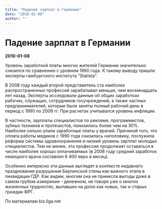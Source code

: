 ```yaml
---
title: "Падение зарплат в Германии"
date: "2010-01-08"
author: ""
---
```


# Падение зарплат в Германии

**2010-01-08** 

Уровень заработной платы многих жителей Германии значительно снизился по сравнению с уровнем 1990 года. К такому выводу пришли эксперты гамбургского института "Statista".

В 2008 году каждый второй представитель ста наиболее распространенных профессий зарабатывал меньше, чем восемнадцать лет назад. Эксперты исследовали данные об общих заработках рабочих, служащих, сотрудников госучреждений, а также частных предпринимателей, которые были заняты полный рабочий день в период с 1990 по 2008 гг. При расчетах учитывался уровень инфляции.

В частности, зарплаты специалистов по рекламе, программистов, зубных техников и протезистов, понизились более чем на 30%. Наиболее сильно упали заработные платы у врачей. Причиной того, что оплата работы медиков с 1990 года снизилась наполовину, послужила реформа системы здравоохранения и низкий уровень зарплат молодых специалистов. Тем не менее, эта профессия продолжает оставаться в числе наиболее хорошо оплачиваемых (в 2008 году средний заработок немецкого врача составлял 6 400 евро в месяц).

Особенно интересно эти данные выглядят в контексте недавнего празднования разрушения Берлинской стены как важного этапа в ликвидации ГДР. Как видим, многим она не принесла выгоды даже в самом грубом измерении - денежном, не говоря уже о многих жизненных трудностях, выпавших на долю как новых, так и старых граждан ФРГ.

По материалам biz.liga.net